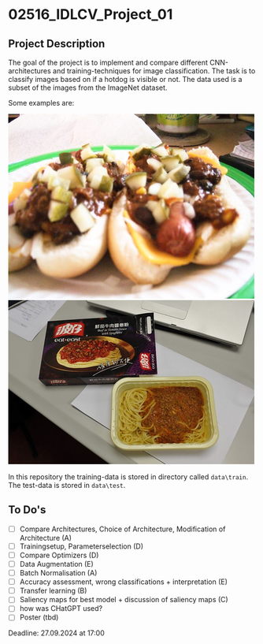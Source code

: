 # 02516_IDLCV_Project_01

## Project Description

The goal of the project is to implement and compare different CNN-architectures and training-techniques for image classification. The task is to classify images based on if a hotdog is visible or not. The data used is a subset of the images from the ImageNet dataset.

Some examples are:

![hotdog](docs/chilidog%20(12).jpg) ![no hotdog](docs/food%20(15).jpg)

In this repository the training-data is stored in directory called `data\train`. The test-data is stored in `data\test`.

## To Do's

- [ ] Compare Architectures, Choice of Architecture, Modification of Architecture (A)
- [ ] Trainingsetup, Parameterselection (D)
- [ ] Compare Optimizers (D)
- [ ] Data Augmentation (E)
- [ ] Batch Normalisation (A)
- [ ] Accuracy assessment, wrong classifications + interpretation (E)
- [ ] Transfer learning (B)
- [ ] Saliency maps for best model + discussion of saliency maps (C)
- [ ] how was CHatGPT used?
- [ ] Poster (tbd)

Deadline: 27.09.2024 at 17:00
